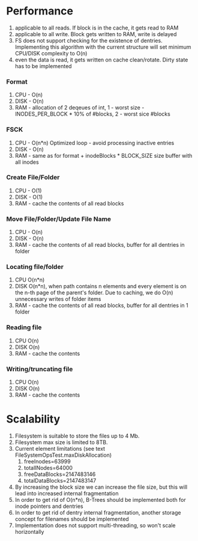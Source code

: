 # Performance

1. applicable to all reads. If block is in the cache, it gets read to RAM
2. applicable to all write. Block gets written to RAM, write is delayed
3. FS does not support checking for the existence of dentries. Implementing this algorithm with the current structure will set minimum CPU/DISK complexity to O(n)
4. even the data is read, it gets written on cache clean/rotate. Dirty state has to be implemented

### Format
1. CPU - O(n)
2. DISK - O(n)
3. RAM - allocation of 2 deqeues of int, 1 - worst size - INODES_PER_BLOCK * 10% of #blocks, 2 - worst sice #blocks

### FSCK
1. CPU - O(n*n) Optimized loop - avoid processing inactive entries
2. DISK - O(n)
3. RAM - same as for format + inodeBlocks * BLOCK_SIZE size buffer with all inodes

### Create File/Folder
1. CPU - O(1)
2. DISK - O(1)
3. RAM - cache the contents of all read blocks

### Move File/Folder/Update File Name
1. CPU - O(n)
2. DISK - O(n)
3. RAM - cache the contents of all read blocks, buffer for all dentries in folder

### Locating file/folder
1. CPU O(n*n)
2. DISK O(n*n), when path contains n elements and every element is on the n-th page of the parent's folder. Due to caching, we do O(n) unnecessary writes of folder items
3. RAM - cache the contents of all read blocks, buffer for all dentries in 1 folder

### Reading file
1. CPU O(n)
2. DISK O(n)
3. RAM - cache the contents

### Writing/truncating file
1. CPU O(n)
2. DISK O(n)
3. RAM - cache the contents

# Scalability
1. Filesystem is suitable to store the files up to 4 Mb.
2. Filesystem max size is limited to 8TB.
3. Current element limitations (see text FileSystemOpsTest.maxDiskAllocation)
   1. freeInodes=63999
   2. totalINodes=64000
   3. freeDataBlocks=2147483146
   4. totalDataBlocks=2147483147
4. By increasing the block size we can increase the file size, but this will lead into increased internal fragmentation
5. In order to get rid of O(n*n), B-Trees should be implemented both for inode pointers and dentries
6. In order to get rid of dentry internal fragmentation, another storage concept for filenames should be implemented
7. Implementation does not support multi-threading, so won't scale horizontally